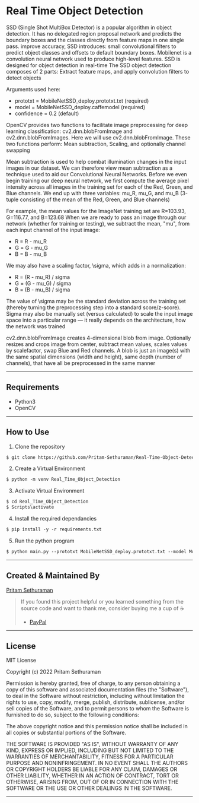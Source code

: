 # Real Time Object Detection

<p>
SSD (Single Shot MultiBox Detector) is a popular algorithm in object detection. It has no delegated region proposal network and predicts the boundary boxes and the classes directly from feature maps in one single pass. improve accuracy, SSD introduces: small convolutional filters to predict object classes and offsets to default boundary boxes. Mobilenet is a convolution neural network used to produce high-level features. SSD is designed for object detection in real-time
The SSD object detection composes of 2 parts: Extract feature maps, and apply convolution filters to detect objects
  
Arguments used here:
- prototxt = MobileNetSSD_deploy.prototxt.txt (required)
- model = MobileNetSSD_deploy.caffemodel (required)
- confidence = 0.2 (default)
  
OpenCV provides two functions to facilitate image preprocessing for deep learning classification: cv2.dnn.blobFromImage and cv2.dnn.blobFromImages. Here we will use cv2.dnn.blobFromImage. These two functions perform: Mean subtraction, Scaling, and optionally channel swapping

Mean subtraction is used to help combat illumination changes in the input images in our dataset. We can therefore view mean subtraction as a technique used to aid our Convolutional Neural Networks. Before we even begin training our deep neural network, we first compute the average pixel intensity across all images in the training set for each of the Red, Green, and Blue channels. We end up with three variables: mu_R, mu_G, and mu_B (3-tuple consisting of the mean of the Red, Green, and Blue channels)

For example, the mean values for the ImageNet training set are R=103.93, G=116.77, and B=123.68
When we are ready to pass an image through our network (whether for training or testing), we subtract the mean, "mu", from each input channel of the input image:
- R = R - mu_R
- G = G - mu_G
- B = B - mu_B

We may also have a scaling factor, \sigma, which adds in a normalization:
- R = (R - mu_R) / sigma
- G = (G - mu_G) / sigma
- B = (B - mu_B) / sigma

The value of \sigma may be the standard deviation across the training set (thereby turning the preprocessing step into a standard score/z-score). Sigma may also be manually set (versus calculated) to scale the input image space into a particular range — it really depends on the architecture, how the network was trained

cv2.dnn.blobFromImage creates 4-dimensional blob from image. Optionally resizes and crops image from center, subtract mean values, scales values by scalefactor, swap Blue and Red channels. A blob is just an image(s) with the same spatial dimensions (width and height), same depth (number of channels), that have all be preprocessed in the same manner
</p>
  
---

## Requirements
- Python3
- OpenCV

---

## How to Use
1. Clone the repository
```html
$ git clone https://github.com/Pritam-Sethuraman/Real-Time-Object-Detection.git
```

2. Create a Virtual Environment
```html
$ python -m venv Real_Time_Object_Detection
```

3. Activate Virtual Environment
```html
$ cd Real_Time_Object_Detection
$ Scripts\activate
```

4. Install the required dependancies
```html
$ pip install -y -r requirements.txt
```

5. Run the python program
```html
$ python main.py --prototxt MobileNetSSD_deploy.prototxt.txt --model MobileNetSSD_deploy.caffemodel
```

---
## Created & Maintained By

[Pritam Sethuraman](https://github.com/pritam-sethuraman)

> If you found this project helpful or you learned something from the source code and want to thank me, consider buying me a cup of :coffee:
>
> - [PayPal](https://paypal.me/pritam2500/)


---

## License
MIT License

Copyright (c) 2022 Pritam Sethuraman

Permission is hereby granted, free of charge, to any person obtaining a copy of this software and associated documentation files (the "Software"), to deal in the Software without restriction, including without limitation the rights to use, copy, modify, merge, publish, distribute, sublicense, and/or sell copies of the Software, and to permit persons to whom the Software is furnished to do so, subject to the following conditions:

The above copyright notice and this permission notice shall be included in all copies or substantial portions of the Software.

THE SOFTWARE IS PROVIDED "AS IS", WITHOUT WARRANTY OF ANY KIND, EXPRESS OR IMPLIED, INCLUDING BUT NOT LIMITED TO THE WARRANTIES OF MERCHANTABILITY, FITNESS FOR A PARTICULAR PURPOSE AND NONINFRINGEMENT. IN NO EVENT SHALL THE AUTHORS OR COPYRIGHT HOLDERS BE LIABLE FOR ANY CLAIM, DAMAGES OR OTHER LIABILITY, WHETHER IN AN ACTION OF CONTRACT, TORT OR OTHERWISE, ARISING FROM, OUT OF OR IN CONNECTION WITH THE SOFTWARE OR THE USE OR OTHER DEALINGS IN THE SOFTWARE.

---
